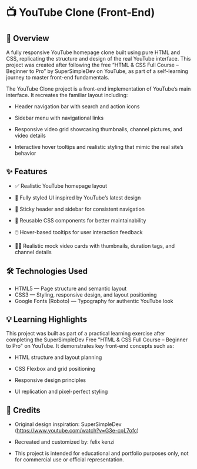 # 📺 YouTube Clone (Front-End)

## 📖 Overview

A fully responsive YouTube homepage clone built using pure HTML and CSS, replicating the structure and design of the real YouTube interface.
This project was created after following the free “HTML & CSS Full Course – Beginner to Pro” by SuperSimpleDev on YouTube, as part of a self-learning journey to master front-end fundamentals.

The YouTube Clone project is a front-end implementation of YouTube’s main interface.
It recreates the familiar layout including:

- Header navigation bar with search and action icons

- Sidebar menu with navigational links

- Responsive video grid showcasing thumbnails, channel pictures, and video details

- Interactive hover tooltips and realistic styling that mimic the real site’s behavior

## ✨ Features

- ✅ Realistic YouTube homepage layout

- 🎨 Fully styled UI inspired by YouTube’s latest design

- 🧭 Sticky header and sidebar for consistent navigation

- 🧰 Reusable CSS components for better maintainability

- 🖱️ Hover-based tooltips for user interaction feedback

- 🧍‍♂️ Realistic mock video cards with thumbnails, duration tags, and channel details

## 🛠️ Technologies Used

- HTML5 — Page structure and semantic layout
- CSS3 — Styling, responsive design, and layout positioning
- Google Fonts (Roboto) — Typography for authentic YouTube look

## 💡 Learning Highlights

This project was built as part of a practical learning exercise after completing the SuperSimpleDev Free "HTML & CSS Full Course – Beginner to Pro" on YouTube.
It demonstrates key front-end concepts such as:

- HTML structure and layout planning

- CSS Flexbox and grid positioning

- Responsive design principles

- UI replication and pixel-perfect styling

## 🏁 Credits

- Original design inspiration: SuperSimpleDev (https://www.youtube.com/watch?v=G3e-cpL7ofc)

- Recreated and customized by: felix kenzi

- This project is intended for educational and portfolio purposes only, not for commercial use or official representation.
